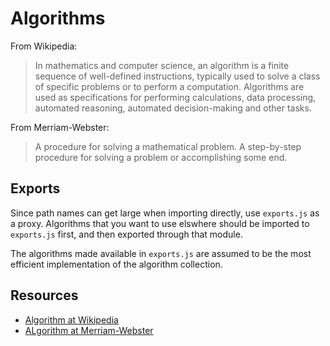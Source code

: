 # Algorithms

From Wikipedia:

> In mathematics and computer science, an algorithm is a finite sequence of
well-defined instructions, typically used to solve a class of specific
problems or to perform a computation. Algorithms are used as specifications
for performing calculations, data processing, automated reasoning, automated
decision-making and other tasks.

From Merriam-Webster:

> A procedure for solving a mathematical problem. A step-by-step
procedure for solving a problem or accomplishing some end.

## Exports

Since path names can get large when importing directly, use `exports.js` as a
proxy. Algorithms that you want to use elswhere should be imported to
`exports.js` first, and then exported through that module.

The algorithms made available in `exports.js` are assumed to be the most
efficient implementation of the algorithm collection.

## Resources

- [Algorithm at Wikipedia][1]
- [ALgorithm at Merriam-Webster][2]

[1]: https://en.wikipedia.org/wiki/Algorithm
[2]: https://www.merriam-webster.com/dictionary/algorithm
